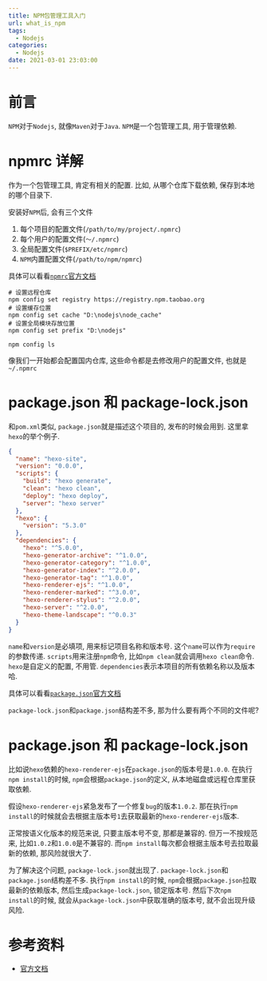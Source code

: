 ```yaml
---
title: NPM包管理工具入门
url: what_is_npm
tags:
  - Nodejs
categories:
  - Nodejs
date: 2021-03-01 23:03:00
---
```


# 前言
`NPM`对于`Nodejs`, 就像`Maven`对于`Java`.
`NPM`是一个包管理工具, 用于管理依赖. 

<!-- more -->

# npmrc 详解
作为一个包管理工具, 肯定有相关的配置.
比如, 从哪个仓库下载依赖, 保存到本地的哪个目录下.

安装好`NPM`后, 会有三个文件
1. 每个项目的配置文件(`/path/to/my/project/.npmrc`)
1. 每个用户的配置文件(`〜/.npmrc`)
1. 全局配置文件(`$PREFIX/etc/npmrc`)
1. `NPM`内置配置文件(`/path/to/npm/npmrc`)

具体可以看看[`npmrc`官方文档](https://docs.npmjs.com/cli/v7/configuring-npm/npmrc)

```shell script
# 设置远程仓库
npm config set registry https://registry.npm.taobao.org 
# 设置缓存位置
npm config set cache "D:\nodejs\node_cache"
# 设置全局模块存放位置  
npm config set prefix "D:\nodejs"

npm config ls
```
像我们一开始都会配置国内仓库, 这些命令都是去修改用户的配置文件, 也就是`~/.npmrc`

# package.json 和 package-lock.json
和`pom.xml`类似, `package.json`就是描述这个项目的, 发布的时候会用到.
这里拿`hexo`的举个例子.
```json
{
  "name": "hexo-site",
  "version": "0.0.0",
  "scripts": {
    "build": "hexo generate",
    "clean": "hexo clean",
    "deploy": "hexo deploy",
    "server": "hexo server"
  },
  "hexo": {
    "version": "5.3.0"
  },
  "dependencies": {
    "hexo": "^5.0.0",
    "hexo-generator-archive": "^1.0.0",
    "hexo-generator-category": "^1.0.0",
    "hexo-generator-index": "^2.0.0",
    "hexo-generator-tag": "^1.0.0",
    "hexo-renderer-ejs": "^1.0.0",
    "hexo-renderer-marked": "^3.0.0",
    "hexo-renderer-stylus": "^2.0.0",
    "hexo-server": "^2.0.0",
    "hexo-theme-landscape": "^0.0.3"
  }
}
```

`name`和`version`是必填项, 用来标记项目名称和版本号. 这个`name`可以作为`require`的参数传递.
`scripts`用来注册`npm`命令, 比如`npm clean`就会调用`hexo clean`命令.
`hexo`是自定义的配置, 不用管.
`dependencies`表示本项目的所有依赖名称以及版本哈.

具体可以看看[`package.json`官方文档](https://docs.npmjs.com/cli/v7/configuring-npm/package-json)

`package-lock.json`和`package.json`结构差不多, 那为什么要有两个不同的文件呢?

# package.json 和 package-lock.json
比如说`hexo`依赖的`hexo-renderer-ejs`在`package.json`的版本号是`1.0.0`.
在执行`npm install`的时候, `npm`会根据`package.json`的定义, 从本地磁盘或远程仓库里获取依赖.

假设`hexo-renderer-ejs`紧急发布了一个修复`bug`的版本`1.0.2`.
那在执行`npm install`的时候就会去根据主版本号`1`去获取最新的`hexo-renderer-ejs`版本.

正常按语义化版本的规范来说, 只要主版本号不变, 那都是兼容的.
但万一不按规范来, 比如`1.0.2`和`1.0.0`是不兼容的. 而`npm install`每次都会根据主版本号去拉取最新的依赖, 那风险就很大了.

为了解决这个问题, `package-lock.json`就出现了. `package-lock.json`和`package.json`结构差不多.
执行`npm install`的时候, `npm`会根据`package.json`拉取最新的依赖版本, 然后生成`package-lock.json`, 锁定版本号.
然后下次`npm install`的时候, 就会从`package-lock.json`中获取准确的版本号, 就不会出现升级风险. 

# 参考资料
- [官方文档](https://docs.npmjs.com/cli/v7/)
